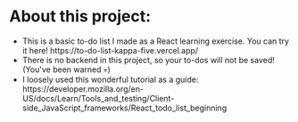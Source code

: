 <h1> About this project: </h1>
<ul>
  <li> This is a basic to-do list I made as a React learning exercise. You can try it here! https://to-do-list-kappa-five.vercel.app/ </li>
  <li> There is no backend in this project, so your to-dos will not be saved! (You've been warned 💀)</li>
  <li> I loosely used this wonderful tutorial as a guide: https://developer.mozilla.org/en-US/docs/Learn/Tools_and_testing/Client-side_JavaScript_frameworks/React_todo_list_beginning</li>
</ul>

